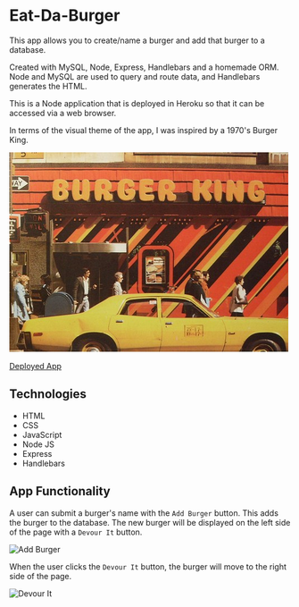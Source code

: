 # Eat-Da-Burger

This app allows you to create/name a burger and add that burger to a database.

Created with MySQL, Node, Express, Handlebars and a homemade ORM. Node and MySQL are used to query and route data, and Handlebars generates the HTML.

This is a Node application that is deployed in Heroku so that it can be accessed via a web browser.

In terms of the visual theme of the app, I was inspired by a 1970's Burger King.

![70s Burger King](/documentation/70s-burger-king.jpg)

[Deployed App](https://safe-gorge-84427.herokuapp.com/)

## Technologies

 * HTML
 * CSS
 * JavaScript
 * Node JS
 * Express
 * Handlebars

 ## App Functionality

A user can submit a burger's name with the `Add Burger` button. This adds the burger to the database. The new burger will be displayed on the left side of the page with a `Devour It` button.

![Add Burger](/documentation/add_burger.gif)

When the user clicks the `Devour It` button, the burger will move to the right side of the page.

![Devour It](/documentation/devour_it.gif)

